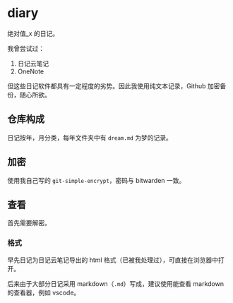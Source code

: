 # diary

绝对值\_x 的日记。

我曾尝试过：

1. 日记云笔记
2. OneNote

但这些日记软件都具有一定程度的劣势。因此我使用纯文本记录，Github 加密备份，随心所欲。

## 仓库构成

日记按年，月分类，每年文件夹中有 `dream.md` 为梦的记录。

## 加密

使用我自己写的 `git-simple-encrypt`，密码与 bitwarden 一致。

## 查看

首先需要解密。

### 格式

早先日记为日记云笔记导出的 html 格式（已被我处理过），可直接在浏览器中打开。

后来由于大部分日记采用 markdown（`.md`）写成，建议使用能查看 markdown 的查看器，例如 vscode。
